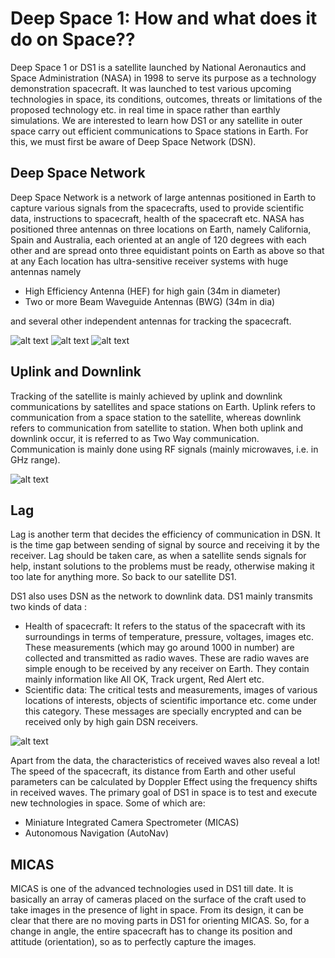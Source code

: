 # Deep Space 1: How and what does it do on Space??
Deep Space 1 or DS1 is a satellite launched by National Aeronautics and Space Administration (NASA) in 1998 to serve its purpose as a technology demonstration spacecraft. It was launched to test various upcoming technologies in space, its conditions, outcomes, threats or limitations of the proposed technology etc. in real time in space rather than earthly simulations.
We are interested to learn how DS1 or any satellite in outer space carry out efficient communications to Space stations in Earth. For this, we must first be aware of Deep Space Network (DSN).
## Deep Space Network
Deep Space Network is a network of large antennas positioned in Earth to capture various signals from the spacecrafts, used to provide scientific data, instructions to spacecraft, health of the spacecraft etc. NASA has positioned three antennas on three locations on Earth, namely California, Spain and Australia, each oriented at an angle of 120 degrees with each other and are spread onto three equidistant points on Earth as above so that at any 
Each location has ultra-sensitive receiver systems with huge antennas namely
* High Efficiency Antenna (HEF) for high gain (34m in diameter)
* Two or more Beam Waveguide Antennas (BWG) (34m in dia)

and several other independent antennas for tracking the spacecraft.

![alt text](https://github.com/ashrikant39/My-files/blob/master/images%20(1).jpg)
![alt text](https://github.com/ashrikant39/My-files/blob/master/images.jpg)
![alt text](http://www.qrg.northwestern.edu/projects/vss/docs/media/Communications/Dsn2.GIF)

## Uplink and Downlink
Tracking of the satellite is mainly achieved by uplink and downlink communications by satellites and space stations on Earth. Uplink refers to communication from a space station to the satellite, whereas downlink refers to communication from satellite to station. When both uplink and downlink occur, it is referred to as Two Way communication. Communication is mainly done using RF signals (mainly microwaves, i.e. in GHz range). 

![alt text](https://github.com/ashrikant39/My-files/blob/master/images%20(2).jpg)
## Lag
Lag is another term that decides the efficiency of communication in DSN. It is the time gap between sending of signal by source and receiving it by the receiver. Lag should be taken care, as when a satellite sends signals for help, instant solutions to the problems must be ready, otherwise making it too late for anything more.
So back to our satellite DS1. 
 
DS1 also uses DSN as the network to downlink data. DS1 mainly transmits two kinds of data :
* 	Health of spacecraft: It refers to the status of the spacecraft with its surroundings in terms of temperature, pressure, voltages, images etc. These measurements (which may go around 1000 in number) are collected and transmitted as radio waves. These are radio waves are simple enough to be received by any receiver on Earth. They contain mainly information like All OK, Track urgent, Red Alert etc. 
* Scientific data: The critical tests and measurements, images of various locations of interests, objects of scientific importance etc.  come under this category. These messages are specially encrypted and can be received only by high gain DSN receivers. 

![alt text](https://github.com/ashrikant39/My-files/blob/master/health-signals.gif)

Apart from the data, the characteristics of received waves also reveal a lot! The speed of the spacecraft, its distance from Earth and other useful parameters can be calculated by Doppler Effect using the frequency shifts in received waves.
The primary goal of DS1 in space is to test and execute new technologies in space.  Some of which are:
* Miniature Integrated Camera Spectrometer (MICAS)
* Autonomous Navigation (AutoNav)
## MICAS
MICAS is one of the advanced technologies used in DS1 till date. It is basically an array of cameras placed on the surface of the craft used to take images in the presence of light in space. From its design, it can be clear that there are no moving parts in DS1 for orienting MICAS. So, for a change in angle, the entire spacecraft has to change its position and attitude (orientation), so as to perfectly capture the images.

